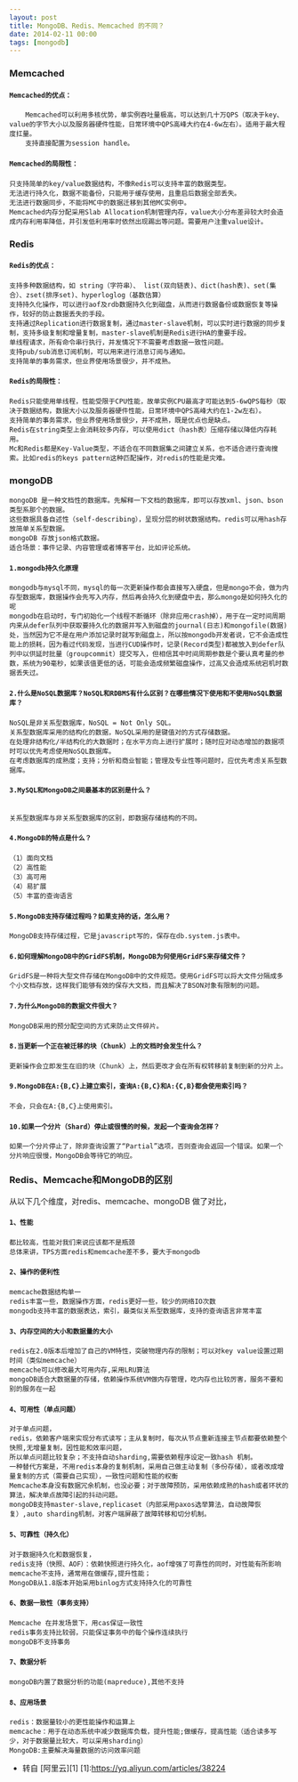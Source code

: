 ```yaml
---
layout: post
title: MongoDB、Redis、Memcached 的不同？
date: 2014-02-11 00:00
tags: [mongodb]
---
```


### Memcached

#### `Memcached的优点：`

```
    Memcached可以利用多核优势，单实例吞吐量极高，可以达到几十万QPS（取决于key、value的字节大小以及服务器硬件性能，日常环境中QPS高峰大约在4-6w左右）。适用于最大程度扛量。
    支持直接配置为session handle。
```

#### `Memcached的局限性：`
    只支持简单的key/value数据结构，不像Redis可以支持丰富的数据类型。
    无法进行持久化，数据不能备份，只能用于缓存使用，且重启后数据全部丢失。
    无法进行数据同步，不能将MC中的数据迁移到其他MC实例中。
    Memcached内存分配采用Slab Allocation机制管理内存，value大小分布差异较大时会造成内存利用率降低，并引发低利用率时依然出现踢出等问题。需要用户注重value设计。

### Redis

#### `Redis的优点：`
```
支持多种数据结构，如 string（字符串）、 list(双向链表)、dict(hash表)、set(集合）、zset(排序set)、hyperloglog（基数估算）
支持持久化操作，可以进行aof及rdb数据持久化到磁盘，从而进行数据备份或数据恢复等操作，较好的防止数据丢失的手段。
支持通过Replication进行数据复制，通过master-slave机制，可以实时进行数据的同步复制，支持多级复制和增量复制，master-slave机制是Redis进行HA的重要手段。
单线程请求，所有命令串行执行，并发情况下不需要考虑数据一致性问题。
支持pub/sub消息订阅机制，可以用来进行消息订阅与通知。
支持简单的事务需求，但业界使用场景很少，并不成熟。
```

#### `Redis的局限性：`
```
Redis只能使用单线程，性能受限于CPU性能，故单实例CPU最高才可能达到5-6wQPS每秒（取决于数据结构，数据大小以及服务器硬件性能，日常环境中QPS高峰大约在1-2w左右）。
支持简单的事务需求，但业界使用场景很少，并不成熟，既是优点也是缺点。
Redis在string类型上会消耗较多内存，可以使用dict（hash表）压缩存储以降低内存耗用。
Mc和Redis都是Key-Value类型，不适合在不同数据集之间建立关系，也不适合进行查询搜索。比如redis的keys pattern这种匹配操作，对redis的性能是灾难。
```

### mongoDB
```
mongoDB 是一种文档性的数据库。先解释一下文档的数据库，即可以存放xml、json、bson类型系那个的数据。
这些数据具备自述性（self-describing），呈现分层的树状数据结构。redis可以用hash存放简单关系型数据。
mongoDB 存放json格式数据。
适合场景：事件记录、内容管理或者博客平台，比如评论系统。
```

#### `1.mongodb持久化原理`
```
mongodb与mysql不同，mysql的每一次更新操作都会直接写入硬盘，但是mongo不会，做为内存型数据库，数据操作会先写入内存，然后再会持久化到硬盘中去，那么mongo是如何持久化的呢
mongodb在启动时，专门初始化一个线程不断循环（除非应用crash掉），用于在一定时间周期内来从defer队列中获取要持久化的数据并写入到磁盘的journal(日志)和mongofile(数据)处，当然因为它不是在用户添加记录时就写到磁盘上，所以按mongodb开发者说，它不会造成性能上的损耗，因为看过代码发现，当进行CUD操作时，记录(Record类型)都被放入到defer队列中以供延时批量（groupcommit）提交写入，但相信其中时间周期参数是个要认真考量的参数，系统为90毫秒，如果该值更低的话，可能会造成频繁磁盘操作，过高又会造成系统宕机时数据丢失过。
```

#### `2.什么是NoSQL数据库？NoSQL和RDBMS有什么区别？在哪些情况下使用和不使用NoSQL数据库？`
```
NoSQL是非关系型数据库，NoSQL = Not Only SQL。
关系型数据库采用的结构化的数据，NoSQL采用的是键值对的方式存储数据。
在处理非结构化/半结构化的大数据时；在水平方向上进行扩展时；随时应对动态增加的数据项时可以优先考虑使用NoSQL数据库。
在考虑数据库的成熟度；支持；分析和商业智能；管理及专业性等问题时，应优先考虑关系型数据库。
```

#### `3.MySQL和MongoDB之间最基本的区别是什么？`
```

关系型数据库与非关系型数据库的区别，即数据存储结构的不同。
```

#### `4.MongoDB的特点是什么？`
```
（1）面向文档
（2）高性能
（3）高可用
（4）易扩展
（5）丰富的查询语言
```

#### `5.MongoDB支持存储过程吗？如果支持的话，怎么用？`
```
MongoDB支持存储过程，它是javascript写的，保存在db.system.js表中。
```

#### `6.如何理解MongoDB中的GridFS机制，MongoDB为何使用GridFS来存储文件？`
```
GridFS是一种将大型文件存储在MongoDB中的文件规范。使用GridFS可以将大文件分隔成多个小文档存放，这样我们能够有效的保存大文档，而且解决了BSON对象有限制的问题。
```

#### `7.为什么MongoDB的数据文件很大？`
```
MongoDB采用的预分配空间的方式来防止文件碎片。
```

#### `8.当更新一个正在被迁移的块（Chunk）上的文档时会发生什么？`
```
更新操作会立即发生在旧的块（Chunk）上，然后更改才会在所有权转移前复制到新的分片上。
```

#### `9.MongoDB在A:{B,C}上建立索引，查询A:{B,C}和A:{C,B}都会使用索引吗？`
```
不会，只会在A:{B,C}上使用索引。
```

#### `10.如果一个分片（Shard）停止或很慢的时候，发起一个查询会怎样？`
```
如果一个分片停止了，除非查询设置了“Partial”选项，否则查询会返回一个错误。如果一个分片响应很慢，MongoDB会等待它的响应。
```

### Redis、Memcache和MongoDB的区别
从以下几个维度，对redis、memcache、mongoDB 做了对比，

#### `1、性能`
```
都比较高，性能对我们来说应该都不是瓶颈
总体来讲，TPS方面redis和memcache差不多，要大于mongodb
```

#### `2、操作的便利性`
```
memcache数据结构单一
redis丰富一些，数据操作方面，redis更好一些，较少的网络IO次数
mongodb支持丰富的数据表达，索引，最类似关系型数据库，支持的查询语言非常丰富
```

#### `3、内存空间的大小和数据量的大小`
```
redis在2.0版本后增加了自己的VM特性，突破物理内存的限制；可以对key value设置过期时间（类似memcache）
memcache可以修改最大可用内存,采用LRU算法
mongoDB适合大数据量的存储，依赖操作系统VM做内存管理，吃内存也比较厉害，服务不要和别的服务在一起
```

#### `4、可用性（单点问题）`
```
对于单点问题，
redis，依赖客户端来实现分布式读写；主从复制时，每次从节点重新连接主节点都要依赖整个快照,无增量复制，因性能和效率问题，
所以单点问题比较复杂；不支持自动sharding,需要依赖程序设定一致hash 机制。
一种替代方案是，不用redis本身的复制机制，采用自己做主动复制（多份存储），或者改成增量复制的方式（需要自己实现），一致性问题和性能的权衡
Memcache本身没有数据冗余机制，也没必要；对于故障预防，采用依赖成熟的hash或者环状的算法，解决单点故障引起的抖动问题。
mongoDB支持master-slave,replicaset（内部采用paxos选举算法，自动故障恢复）,auto sharding机制，对客户端屏蔽了故障转移和切分机制。
```

#### `5、可靠性（持久化）`
```
对于数据持久化和数据恢复，
redis支持（快照、AOF）：依赖快照进行持久化，aof增强了可靠性的同时，对性能有所影响
memcache不支持，通常用在做缓存,提升性能；
MongoDB从1.8版本开始采用binlog方式支持持久化的可靠性
```

#### `6、数据一致性（事务支持）`
```
Memcache 在并发场景下，用cas保证一致性
redis事务支持比较弱，只能保证事务中的每个操作连续执行
mongoDB不支持事务
```

#### `7、数据分析`
```
mongoDB内置了数据分析的功能(mapreduce),其他不支持
```

#### `8、应用场景`
```
redis：数据量较小的更性能操作和运算上
memcache：用于在动态系统中减少数据库负载，提升性能;做缓存，提高性能（适合读多写少，对于数据量比较大，可以采用sharding）
MongoDB:主要解决海量数据的访问效率问题
```

- 转自 [阿里云][1]
[1]:https://yq.aliyun.com/articles/38224